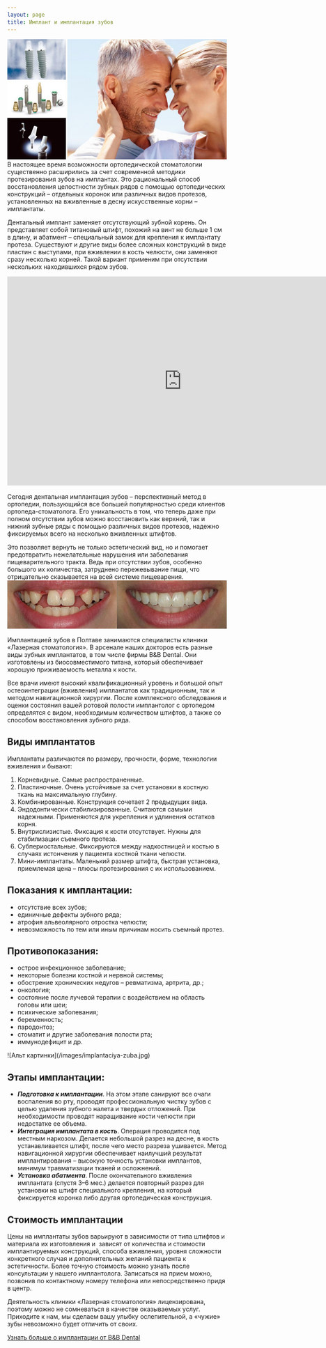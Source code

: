 ```yaml
---
layout: page
title: Имплант и имплантация зубов
---
```

<span class="image left">![Альт картинки](/images/implantaciya-zubov-usluga.JPG)</span>
В настоящее время возможности ортопедической стоматологии существенно расширились за счет современной методики протезирования зубов на имплантах. Это рациональный способ восстановления целостности зубных рядов с помощью ортопедических конструкций – отдельных коронок или различных видов протезов, установленных на вживленные в десну искусственные корни – имплантаты.

Дентальный имплант заменяет отсутствующий зубной корень. Он представляет собой титановый штифт, похожий на винт не больше 1 см в длину, и абатмент – специальный замок для крепления к имплантату протеза. Существуют и другие виды более сложных конструкций в виде пластин с выступами, при вживлении в кость челюсти, они заменяют сразу несколько корней. Такой вариант применим при отсутствии нескольких находившихся рядом зубов.

<iframe width="800" height="480" src="https://www.youtube.com/embed/SHPpBN-psGg" frameborder="0" allowfullscreen></iframe>

Сегодня дентальная имплантация зубов – перспективный метод в ортопедии, пользующийся все большей популярностью среди клиентов ортопеда-стоматолога. Его уникальность в том, что теперь даже при полном отсутствии зубов можно восстановить как верхний, так и нижний зубные ряды с помощью различных видов протезов, надежно фиксируемых всего на несколько вживленных штифтов.

Это позволяет вернуть не только эстетический вид, но и помогает предотвратить нежелательные нарушения или заболевания пищеварительного тракта. Ведь при отсутствии зубов, особенно большого их количества, затруднено пережевывание пищи, что отрицательно сказывается на всей системе пищеварения.
<span class="image fit">![Альт картинки](/images/implantaciya-zubov-do-i-posle.jpg)</span>

Имплантацией зубов в Полтаве занимаются специалисты клиники «Лазерная стоматология». В арсенале наших докторов есть разные виды зубных имплантатов, в том числе фирмы B&amp;B Dental. Они изготовлены из биосовместимого титана, который обеспечивает хорошую приживаемость металла к кости.

Все врачи имеют высокий квалификационный уровень и большой опыт остеоинтеграции (вживления) имплантатов как традиционным, так и методом навигационной хирургии. После комплексного обследования и оценки состояния вашей ротовой полости имплантолог с ортопедом определятся с видом, необходимым количеством штифтов, а также со способом восстановления зубного ряда.
<h2><strong>Виды имплантатов </strong></h2>
Имплантаты различаются по размеру, прочности, форме, технологии вживления и бывают:
<ol>
 	<li>Корневидные. Самые распространенные.</li>
 	<li>Пластиночные. Очень устойчивые за счет установки в костную ткань на максимальную глубину.</li>
 	<li>Комбинированные. Конструкция сочетает 2 предыдущих вида.</li>
 	<li>Эндодонтически стабилизированные. Считаются самыми надежными. Применяются для укрепления и удлинения остатков корня.</li>
 	<li>Внутрислизистые. Фиксация к кости отсутствует. Нужны для стабилизации съемного протеза.</li>
 	<li>Субпериостальные. Фиксируются между надкостницей и костью в случаях истончения у пациента костной ткани челюсти.</li>
 	<li>Мини-имплантаты. Маленький размер штифта, быстрая установка, приемлемая цена – плюсы протезирования с их использованием.</li>
</ol>
<h2>Показания к имплантации:</h2>
<ul>
 	<li>отсутствие всех зубов;</li>
 	<li>единичные дефекты зубного ряда;</li>
 	<li>атрофия альвеолярного отростка челюсти;</li>
 	<li>невозможность по тем или иным причинам носить съемный протез.</li>
</ul>
<h2>Противопоказания:</h2>
<ul>
 	<li>острое инфекционное заболевание;</li>
 	<li>некоторые болезни костной и нервной системы;</li>
 	<li>обострение хронических недугов – ревматизма, артрита, др.;</li>
 	<li>онкология;</li>
 	<li>состояние после лучевой терапии с воздействием на область головы или шеи;</li>
 	<li>психические заболевания;</li>
 	<li>беременность;</li>
 	<li>пародонтоз;</li>
 	<li>стоматит и другие заболевания полости рта;</li>
 	<li>иммунодефицит и др.</li>
</ul>
<span class="image fit">![Альт картинки](/images/implantaciya-zuba.jpg)</span>
<h2>Этапы имплантации:</h2>
<ul>
 	<li><strong><em>Подготовка к имплантации</em></strong>. На этом этапе санируют все очаги воспаления во рту, проводят профессиональную чистку зубов с целью удаления зубного налета и твердых отложений. При необходимости проводят наращивание кости челюсти при недостатке ее объема.</li>
 	<li><strong><em>Интеграция имплантата в кость</em></strong>. Операция проводится под местным наркозом. Делается небольшой разрез на десне, в кость устанавливается штифт, после чего место разреза ушивается. Метод навигационной хирургии обеспечивает наилучший результат имплантирования – высокую точность установки имплантов, минимум травматизации тканей и осложнений.</li>
 	<li><strong><em>Установка абатмента</em></strong>. После окончательного вживления имплантата (спустя 3–6 мес.) делается повторный разрез для установки на штифт специального крепления, на который фиксируется коронка либо другая ортопедическая конструкция.</li>
</ul>
<h2><strong>Стоимость имплантации </strong></h2>
Цены на имплантаты зубов варьируют в зависимости от типа штифтов и материала их изготовления и  зависят от количества и стоимости имплантируемых конструкций, способа вживления, уровня сложности конкретного случая и дополнительных желаний пациента к эстетичности. Более точную стоимость можно узнать после консультации у нашего имплантолога. Записаться на прием можно, позвонив по контактному номеру телефона или непосредственно придя в центр.

Деятельность клиники «Лазерная стоматология» лицензирована, поэтому можно не сомневаться в качестве оказываемых услуг. Приходите к нам, мы сделаем вашу улыбку ослепительной, а «чужие» зубы невозможно будет отличить от своих.  

[Узнать больше о имплантации от B&B Dental](/2016/03/21/b-and-b-dental-implantacia.html)
